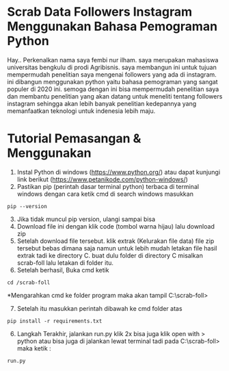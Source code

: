 # Scrab Data Followers Instagram Menggunakan Bahasa Pemograman Python
   Hay.. Perkenalkan nama saya fembi nur ilham. saya merupakan mahasiswa universitas bengkulu di prodi Agribisnis. saya membangun ini untuk tujuan mempermudah penelitian saya mengenai followers yang ada di instagram. ini dibangun menggunakan python yaitu bahasa pemograman yang sangat populer di 2020 ini. semoga dengan ini bisa mempermudah penelitian saya dan membantu penelitian yang akan datang untuk meneliti tentang followers instagram sehingga akan lebih banyak penelitian kedepannya yang memanfaatkan teknologi untuk indenesia lebih maju.

# Tutorial Pemasangan & Menggunakan
1. Instal Python di windows (https://www.python.org/) atau dapat kunjungi link berikut (https://www.petanikode.com/python-windows/)
2. Pastikan pip (perintah dasar terminal python) terbaca di terminal windows dengan cara ketik cmd di search windows masukkan
```
pip --version
```
3. Jika tidak muncul pip version, ulangi sampai bisa
4. Download file ini dengan klik code (tombol warna hijau) lalu download zip
5. Setelah download file tersebut. klik extrak (Kelurakan file data) file zip tersebut bebas dimana saja namun untuk lebih mudah letakan file hasil extrak tadi ke directory C. buat dulu folder di directory C misalkan scrab-foll lalu letakan di folder itu. 
6. Setelah berhasil, Buka cmd ketik

```
cd /scrab-foll
```
*Mengarahkan cmd ke folder program maka akan tampil C:\scrab-foll>

7. Setelah itu masukkan perintah dibawah ke cmd folder atas
```
pip install -r requirements.txt
```

6. Langkah Terakhir, jalankan run.py klik 2x bisa juga klik open with > python atau bisa juga di jalankan lewat terminal tadi pada C:\scrab-foll> maka ketik :

```
run.py
```
